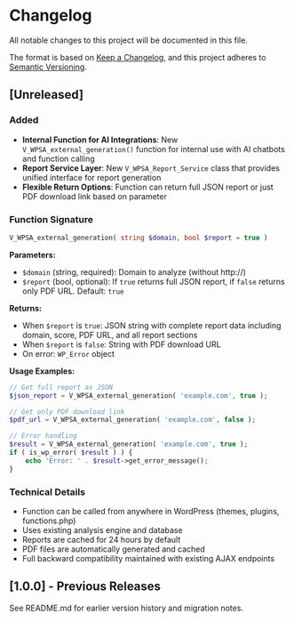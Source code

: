 # Changelog

All notable changes to this project will be documented in this file.

The format is based on [Keep a Changelog](https://keepachangelog.com/en/1.0.0/),
and this project adheres to [Semantic Versioning](https://semver.org/spec/v2.0.0.html).

## [Unreleased]

### Added
- **Internal Function for AI Integrations**: New `V_WPSA_external_generation()` function for internal use with AI chatbots and function calling
- **Report Service Layer**: New `V_WPSA_Report_Service` class that provides unified interface for report generation
- **Flexible Return Options**: Function can return full JSON report or just PDF download link based on parameter

### Function Signature
```php
V_WPSA_external_generation( string $domain, bool $report = true )
```

**Parameters:**
- `$domain` (string, required): Domain to analyze (without http://)
- `$report` (bool, optional): If `true` returns full JSON report, if `false` returns only PDF URL. Default: `true`

**Returns:**
- When `$report` is `true`: JSON string with complete report data including domain, score, PDF URL, and all report sections
- When `$report` is `false`: String with PDF download URL
- On error: `WP_Error` object

**Usage Examples:**
```php
// Get full report as JSON
$json_report = V_WPSA_external_generation( 'example.com', true );

// Get only PDF download link
$pdf_url = V_WPSA_external_generation( 'example.com', false );

// Error handling
$result = V_WPSA_external_generation( 'example.com', true );
if ( is_wp_error( $result ) ) {
    echo 'Error: ' . $result->get_error_message();
}
```

### Technical Details
- Function can be called from anywhere in WordPress (themes, plugins, functions.php)
- Uses existing analysis engine and database
- Reports are cached for 24 hours by default
- PDF files are automatically generated and cached
- Full backward compatibility maintained with existing AJAX endpoints

## [1.0.0] - Previous Releases
See README.md for earlier version history and migration notes.
